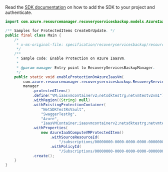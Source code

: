 Read the [SDK documentation](https://github.com/Azure/azure-sdk-for-java/blob/azure-resourcemanager-recoveryservicesbackup_1.0.0-beta.4/sdk/recoveryservicesbackup/azure-resourcemanager-recoveryservicesbackup/README.md) on how to add the SDK to your project and authenticate.

```java
import com.azure.resourcemanager.recoveryservicesbackup.models.AzureIaaSComputeVMProtectedItem;

/** Samples for ProtectedItems CreateOrUpdate. */
public final class Main {
    /*
     * x-ms-original-file: specification/recoveryservicesbackup/resource-manager/Microsoft.RecoveryServices/stable/2021-12-01/examples/AzureIaasVm/ConfigureProtection.json
     */
    /**
     * Sample code: Enable Protection on Azure IaasVm.
     *
     * @param manager Entry point to RecoveryServicesBackupManager.
     */
    public static void enableProtectionOnAzureIaasVm(
        com.azure.resourcemanager.recoveryservicesbackup.RecoveryServicesBackupManager manager) {
        manager
            .protectedItems()
            .define("VM;iaasvmcontainerv2;netsdktestrg;netvmtestv2vm1")
            .withRegion((String) null)
            .withExistingProtectionContainer(
                "NetSDKTestRsVault",
                "SwaggerTestRg",
                "Azure",
                "IaasVMContainer;iaasvmcontainerv2;netsdktestrg;netvmtestv2vm1")
            .withProperties(
                new AzureIaaSComputeVMProtectedItem()
                    .withSourceResourceId(
                        "/subscriptions/00000000-0000-0000-0000-000000000000/resourceGroups/netsdktestrg/providers/Microsoft.Compute/virtualMachines/netvmtestv2vm1")
                    .withPolicyId(
                        "/Subscriptions/00000000-0000-0000-0000-000000000000/resourceGroups/SwaggerTestRg/providers/Microsoft.RecoveryServices/vaults/NetSDKTestRsVault/backupPolicies/DefaultPolicy"))
            .create();
    }
}
```
